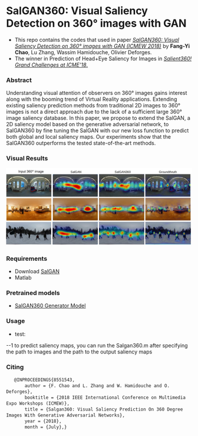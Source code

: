 # SalGAN360: Visual Saliency Detection on 360° images with GAN

- This repo contains the codes that used in paper [*SalGAN360: Visual Saliency Detection on 360° images with GAN (ICMEW 2018)*](http://openhevc.insa-rennes.fr/wp-content/uploads/2018/07/camera-ready_icme2018template.pdf) by **Fang-Yi Chao**, Lu Zhang, Wassim Hamidouche, Olivier Deforges.
- The winner in Prediction of Head+Eye Saliency for Images in [*Salient360! Grand Challenges at ICME’18*.](https://salient360.ls2n.fr/) 

### Abstract
Understanding visual attention of observers on 360° images gains interest along with the booming trend of Virtual Reality applications. Extending existing saliency prediction methods from traditional 2D images to 360° images is not a direct approach due to the lack of a sufficient large 360° image saliency  database. In  this  paper,  we  propose  to  extend  the SalGAN, a 2D saliency model based on the generative adversarial network, to SalGAN360 by fine tuning the SalGAN with our new loss function to predict both global and local saliency maps.  Our experiments show that the SalGAN360 outperforms the tested state-of-the-art methods.

### Visual Results
![qualitative results](https://github.com/FannyChao/SalGAN360/blob/master/figs/result_image360.jpg)


### Requirements
- Download [SalGAN](https://github.com/imatge-upc/saliency-salgan-2017)
- Matlab

### Pretrained models
- [SalGAN360 Generator Model](https://drive.google.com/open?id=1YRZQJTynqfaZmLYgbJPZFYLFf4_jSlv_)


### Usage
- test: 

--1 to predict saliency maps, you can run the Salgan360.m after specifying the path to images and the path to the output saliency maps


### Citing
```
   @INPROCEEDINGS{8551543,
       author = {F. Chao and L. Zhang and W. Hamidouche and O. Deforges},
       booktitle = {2018 IEEE International Conference on Multimedia Expo Workshops (ICMEW)},
       title = {Salgan360: Visual Saliency Prediction On 360 Degree Images With Generative Adversarial Networks},
       year = {2018},
       month = {July},}
```
